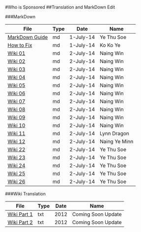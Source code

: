#Who is Sponsored 
##Translation and MarkDown Edit

###MarkDown

File | Type | Date | Name 
--- | --- | --- | ---
[MarkDown Guide](./MARKDOWN.md)| md | 1-July-14 | Ye Thu Soe
[How to Fix](./README.md) | md | 1-July-14 | Ko Ko Ye
[Wiki 01](./u4mm-md/uki.txt.001.md) | md | 2-July-14 | Naing Win
[Wiki 02](./u4mm-md/uki.txt.002.md) | md | 2-July-14 | Naing Win
[Wiki 03](./u4mm-md/uki.txt.003.md) | md | 2-July-14 | Naing Win
[Wiki 04](./u4mm-md/uki.txt.004.md) | md | 2-July-14 | Naing Win
[Wiki 05](./u4mm-md/uki.txt.005.md) | md | 2-July-14 | Naing Win
[Wiki 06](./u4mm-md/uki.txt.006.md) | md | 2-July-14 | Naing Win
[Wiki 07](./u4mm-md/uki.txt.007.md) | md | 2-July-14 | Naing Win
[Wiki 08](./u4mm-md/uki.txt.008.md) | md | 2-July-14 | Naing Win
[Wiki 09](./u4mm-md/uki.txt.009.md) | md | 2-July-14 | Naing Win
[Wiki 10](./u4mm-md/uki.txt.010.md) | md | 2-July-14 | Naing Win
[Wiki 11](./u4mm-md/uki.txt.011.md) | md | 2-July-14 | Lynn Dragon
[Wiki 12](./u4mm-md/uki.txt.012.md) | md | 2-July-14 | Naing Ye Minn
[Wiki 22](./u4mm-md/uki.txt.022.md) | md | 2-July-14 | Ye Thu Soe
[Wiki 23](./u4mm-md/uki.txt.023.md) | md | 2-July-14 | Ye Thu Soe
[Wiki 24](./u4mm-md/uki.txt.024.md) | md | 2-July-14 | Ye Thu Soe
[Wiki 25](./u4mm-md/uki.txt.025.md) | md | 2-July-14 | Ye Thu Soe
[Wiki 26](./u4mm-md/uki.txt.026.md) | md | 2-July-14 | Ye Thu Soe

###Wiki Translation

File | Type | Date | Name 
--- | --- | --- | ---
[Wiki Part 1](./P1.txt)| txt | 2012 | Coming Soon Update
[Wiki Part 2](./P2.txt)| txt | 2012 | Coming Soon Update
